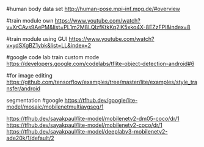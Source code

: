 #human body data set
http://human-pose.mpi-inf.mpg.de/#overview


#train module own
https://www.youtube.com/watch?v=XrCAvs9AePM&list=PL1m2M8LQlzfKtkKq2lK5xko4X-8EZzFPI&index=8


#train module using GUI
https://www.youtube.com/watch?v=ydSXgBZ1ybk&list=LL&index=2

#google code lab train custom mode
https://developers.google.com/codelabs/tflite-object-detection-android#6


#for image editing
https://github.com/tensorflow/examples/tree/master/lite/examples/style_transfer/android


segmentation
#google
https://tfhub.dev/google/lite-model/mosaic/mobilenetmultiavgseg/1

https://tfhub.dev/sayakpaul/lite-model/mobilenetv2-dm05-coco/dr/1
https://tfhub.dev/sayakpaul/lite-model/mobilenetv2-coco/dr/1
https://tfhub.dev/sayakpaul/lite-model/deeplabv3-mobilenetv2-ade20k/1/default/2

